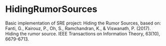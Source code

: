 # HidingRumorSources
Basic implementation of SRE project: Hiding the Rumor Sources, based on: Fanti, G., Kairouz, P., Oh, S., Ramchandran, K., &amp; Viswanath, P. (2017). Hiding the rumor source. IEEE Transactions on Information Theory, 63(10), 6679-6713.
